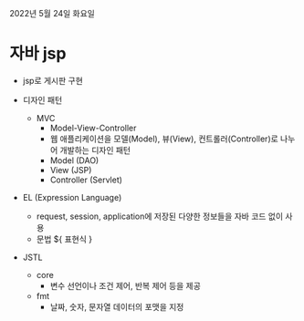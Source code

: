 2022년 5월 24일 화요일


# 자바 jsp

- jsp로 게시판 구현

- 디자인 패턴
    - MVC
        - Model-View-Controller
        - 웹 애플리케이션을 모델(Model), 뷰(View), 컨트롤러(Controller)로 나누어 개발하는 디자인 패턴
        - Model (DAO)
        - View (JSP)
        - Controller (Servlet)

- EL (Expression Language)
    - request, session, application에 저장된 다양한 정보들을 자바 코드 없이 사용
    - 문법 ${ 표현식 }

- JSTL
    - core
        - 변수 선언이나 조건 제어, 반복 제어 등을 제공
    - fmt
        - 날짜, 숫자, 문자열 데이터의 포맷을 지정

